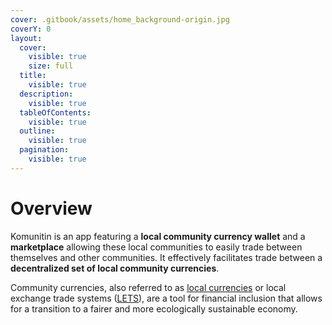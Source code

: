 ```yaml
---
cover: .gitbook/assets/home_background-origin.jpg
coverY: 0
layout:
  cover:
    visible: true
    size: full
  title:
    visible: true
  description:
    visible: true
  tableOfContents:
    visible: true
  outline:
    visible: true
  pagination:
    visible: true
---
```


# Overview

Komunitin is an app featuring a **local community currency wallet** and a **marketplace** allowing these local communities to easily trade between themselves and other communities. It effectively facilitates trade between a **decentralized set of local community currencies**.

Community currencies, also referred to as [local currencies](https://dashboard.communityfund.stellar.org/redirect?url=https%3A%2F%2Fen.wikipedia.org%2Fwiki%2FLocal\_currency) or local exchange trade systems ([LETS](https://dashboard.communityfund.stellar.org/redirect?url=https%3A%2F%2Fen.wikipedia.org%2Fwiki%2FLocal\_exchange\_trading\_system)), are a tool for financial inclusion that allows for a transition to a fairer and more ecologically sustainable economy.
